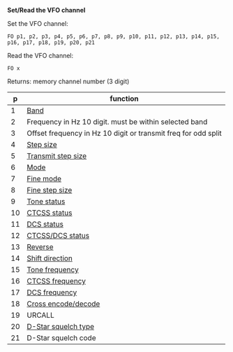 __Set/Read the VFO channel__

Set the VFO channel:

	FO p1, p2, p3, p4, p5, p6, p7, p8, p9, p10, p11, p12, p13, p14, p15, p16, p17, p18, p19, p20, p21

Read the VFO channel:

	FO x
	
Returns: memory channel number (3 digit)

|p|function|
|---|---|
|1|[Band](/tables/band.md)
|2|Frequency in Hz 10 digit. must be within selected band
|3|Offset frequency in Hz 10 digit or transmit freq for odd split
|4|[Step size](/tables/step_size.md)
|5|[Transmit step size](/tables/step_size.md)
|6|[Mode](/tables/mode.md)
|7|[Fine mode](/tables/finemode.md)
|8|[Fine step size](/tables/finestep.md)
|9|[Tone status](/tables/status.md)
|10|[CTCSS status](/tables/status.md)
|11|[DCS status](/tables/status.md)
|12|[CTCSS/DCS status](/tables/status.md)
|13|[Reverse](/tables/status.md)
|14|[Shift direction](/tables/shift.md)
|15|[Tone frequency](/tables/tone_ctcss.md)
|16|[CTCSS frequency](/tables/tone_ctcss.md)
|17|[DCS frequency](/tables/DCS.md)
|18|[Cross encode/decode](/tables/cross.md)
|19|URCALL
|20|[D-Star squelch type](/tables/DSTAR_squelchtype.md)
|21|D-Star squelch code


